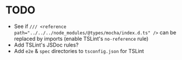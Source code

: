 # TODO

* See if `/// <reference path="../../../node_modules/@types/mocha/index.d.ts" />` can be replaced by imports (enable TSLint's `no-reference` rule)
* Add TSLint's JSDoc rules?
* Add `e2e` & `spec` directories to `tsconfig.json` for TSLint
